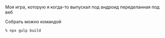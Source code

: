 Моя игра, которую я когда-то выпускал под андроид переделанная под веб

Собрать можно командой
```
% npx gulp build
```
